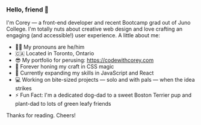 ### Hello, friend 👋

I'm Corey — a front-end developer and recent Bootcamp grad out of Juno College. I'm totally nuts about creative web design and love crafting an engaging (and accessible!) user experience. A little about me:

- 🙋‍♂️ My pronouns are he/him
- 🇨🇦 Located in Toronto, Ontario
- 😎 My portfolio for perusing: https://codewithcorey.com
- 🎨 Forever honing my craft in CSS magic
- 🌱 Currently expanding my skills in JavaScript and React
- 💻 Working on bite-sized projects — solo and with pals — when the idea strikes
- ⚡️ Fun Fact: I'm a dedicated dog-dad to a sweet Boston Terrier pup and plant-dad to lots of green leafy friends

Thanks for reading. Cheers!
